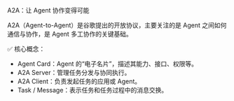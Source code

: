 A2A：让 Agent 协作变得可能

A2A（Agent-to-Agent）是谷歌提出的开放协议，主要关注的是 Agent 之间如何通信与协作，是 Agent 多工协作的关键基础。

✅ 核心概念：
- Agent Card：Agent 的“电子名片”，描述其能力、接口、权限等。
- A2A Server：管理任务分发与协同执行。
- A2A Client：负责发起任务的应用或 Agent。
- Task / Message：表示任务和任务过程中的消息交换。